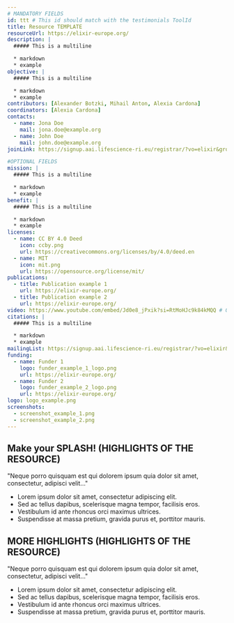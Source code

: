 ```yaml
---
# MANDATORY FIELDS
id: ttt # This id should match with the testimonials ToolId
title: Resource TEMPLATE
resourceUrl: https://elixir-europe.org/
description: |
  ##### This is a multiline 

  * markdown
  * example
objective: |
  ##### This is a multiline

  * markdown
  * example 
contributors: [Alexander Botzki, Mihail Anton, Alexia Cardona]
coordinators: [Alexia Cardona]
contacts:
  - name: Jona Doe
    mail: jona.doe@example.org
  - name: John Doe
    mail: john.doe@example.org
joinLink: https://signup.aai.lifescience-ri.eu/registrar/?vo=elixir&group=Community%3ATraining

#OPTIONAL FIELDS
mission: |
  ##### This is a multiline

  * markdown
  * example
benefit: |
  ##### This is a multiline

  * markdown
  * example
licenses:
  - name: CC BY 4.0 Deed
    icon: ccby.png
    url: https://creativecommons.org/licenses/by/4.0/deed.en
  - name: MIT
    icon: mit.png
    url: https://opensource.org/license/mit/
publications:
  - title: Publication example 1
    url: https://elixir-europe.org/
  - title: Publication example 2
    url: https://elixir-europe.org/
video: https://www.youtube.com/embed/Jd0e8_jPxik?si=RtMoHJc9k84kMQQ # ONLY YOUTUBE SUPPORTED AT THIS MOMENT
citations: |
  ##### This is a multiline

  * markdown
  * example
mailingList: https://signup.aai.lifescience-ri.eu/registrar/?vo=elixir&group=Community%3ATraining
funding:
  - name: Funder 1
    logo: funder_example_1_logo.png
    url: https://elixir-europe.org/ 
  - name: Funder 2
    logo: funder_example_2_logo.png
    url: https://elixir-europe.org/
logo: logo_example.png
screenshots:
  - screenshot_example_1.png
  - screenshot_example_2.png
---
```


## Make your SPLASH! (HIGHLIGHTS OF THE RESOURCE)

"Neque porro quisquam est qui dolorem ipsum quia dolor sit amet, consectetur, adipisci velit..."

* Lorem ipsum dolor sit amet, consectetur adipiscing elit.
* Sed ac tellus dapibus, scelerisque magna tempor, facilisis eros.
* Vestibulum id ante rhoncus orci maximus ultrices.
* Suspendisse at massa pretium, gravida purus et, porttitor mauris.

## MORE HIGHLIGHTS (HIGHLIGHTS OF THE RESOURCE)

"Neque porro quisquam est qui dolorem ipsum quia dolor sit amet, consectetur, adipisci velit..."

* Lorem ipsum dolor sit amet, consectetur adipiscing elit.
* Sed ac tellus dapibus, scelerisque magna tempor, facilisis eros.
* Vestibulum id ante rhoncus orci maximus ultrices.
* Suspendisse at massa pretium, gravida purus et, porttitor mauris.
